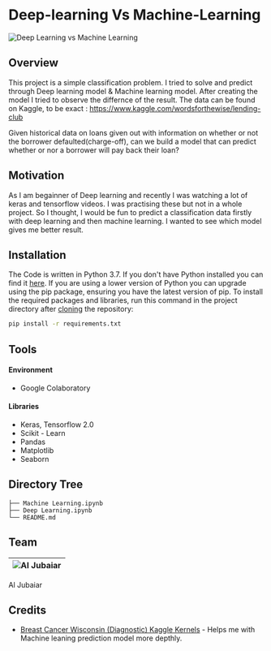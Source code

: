 # Deep-learning Vs Machine-Learning


<a><img src="https://i.morioh.com/3200ec8451.png" title="Deep Learning vs Machine Learning" ></a>


## Overview
This project is a simple classification problem. I tried to solve and predict through Deep learning model & Machine learning model. After creating the model I tried to observe the differnce of the result. The data can be found on Kaggle, to be exact : https://www.kaggle.com/wordsforthewise/lending-club

Given historical data on loans given out with information on whether or not the borrower defaulted(charge-off), can we build a model that can predict whether or nor a borrower will pay back their loan?

## Motivation

As I am begainner of Deep learning and recently I was watching a lot of keras and tensorflow videos. I was practising these but not in a whole project. So I thought, I would be fun to predict a classification data firstly with deep learning and then machine learning. I wanted to see which model gives me better result.

## Installation
The Code is written in Python 3.7. If you don't have Python installed you can find it [here](https://www.python.org/downloads/). If you are using a lower version of Python you can upgrade using the pip package, ensuring you have the latest version of pip. To install the required packages and libraries, run this command in the project directory after [cloning](https://www.howtogeek.com/451360/how-to-clone-a-github-repository/) the repository:
```bash
pip install -r requirements.txt
```

## Tools
#### Environment
- Google Colaboratory
#### Libraries
- Keras, Tensorflow 2.0
- Scikit - Learn
- Pandas
- Matplotlib
- Seaborn
## Directory Tree 
```
├── Machine Learning.ipynb
├── Deep Learning.ipynb
└── README.md
```
## Team
![Al Jubaiar](https://avatars1.githubusercontent.com/u/66907963?s=460&u=2721656626c1ab9082e2eb781da74a760acc33bf&v=3&s=20)|
-|
Al Jubaiar
## Credits
- [Breast Cancer Wisconsin (Diagnostic) Kaggle Kernels](https://www.kaggle.com/uciml/breast-cancer-wisconsin-data/kernels) - Helps me with Machine leaning prediction model more depthly.



